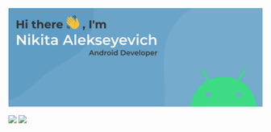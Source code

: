 ![alt text](assets/bg.svg "Title")

  
  ![](http://github-profile-summary-cards.vercel.app/api/cards/repos-per-language?username=vn7n24fzkq&theme=default)
  ![](http://github-profile-summary-cards.vercel.app/api/cards/stats?username=vn7n24fzkq&theme=default)
  



